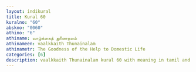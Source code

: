```yaml
---
layout: indikural
title: Kural 60
kuralno: "60"
abskno: "0060"
athino: "6"
athiname: வாழ்க்கைத் துணைநலம்
athinameen: vaalkkaith Thunainalam
athinametr: The Goodness of the Help to Domestic Life
categories: [6]
description: vaalkkaith Thunainalam kural 60 with meaning in tamil and english 
---
```



